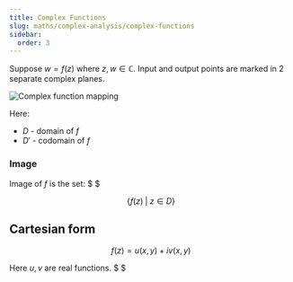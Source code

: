 ```yaml
---
title: Complex Functions
slug: maths/complex-analysis/complex-functions
sidebar:
  order: 3
---
```


Suppose $w=f(z)$ where $z,w \in \mathbb{C}$. Input and output points are marked
in 2 separate complex planes.

![Complex function mapping](/maths/complex/complex-function.jpg)

Here:

- $D$ - domain of $f$
- $D'$ - codomain of $f$

### Image

Image of $f$ is the set: $ $

```math
\big\{
f(z)\;|\;z\in D
\big\}
```

## Cartesian form

```math
f(z) = u(x,y) + iv(x,y)
```

Here $u, v$ are real functions. $ $
